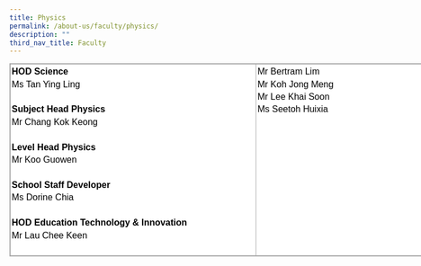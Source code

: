 ```yaml
---
title: Physics
permalink: /about-us/faculty/physics/
description: ""
third_nav_title: Faculty
---
```

<table style="margin: 0px; outline: 0px; padding: 0px; border-collapse: collapse; border: 1px solid rgb(170, 170, 170); color: rgb(0, 0, 0); font-family: Nunito, sans-serif; font-size: 16px; font-style: normal; font-variant-ligatures: normal; font-variant-caps: normal; font-weight: 400; letter-spacing: normal; orphans: 2; text-align: left; text-transform: none; white-space: normal; widows: 2; word-spacing: 0px; -webkit-text-stroke-width: 0px; background-color: rgb(255, 255, 255); text-decoration-thickness: initial; text-decoration-style: initial; text-decoration-color: initial; width: 789.333px;" class="iveo_table ives_tab_simple3" cellpadding="0" cellspacing="0" width="100%" border="0"><tbody style="margin: 0px; outline: 0px; padding: 0px;"><tr style="margin: 0px; outline: 0px; padding: 0px;"><td style="margin: 0px; outline: 0px; padding: 2px; text-align: center; border: 1px solid rgb(170, 170, 170); width: 439px;" valign="top"><div style="margin: 0px; outline: 0px; padding: 0px; line-height: 22.4px; text-align: left;"><div style="margin: 0px; outline: 0px; padding: 0px; line-height: 22.4px;"><strong style="margin: 0px; outline: 0px; padding: 0px;">HOD Science</strong></div><div style="margin: 0px; outline: 0px; padding: 0px; line-height: 22.4px;"><span style="margin: 0px; outline: 0px; padding: 0px; background-color: initial;">Ms Tan Ying Ling</span></div><div style="margin: 0px; outline: 0px; padding: 0px; line-height: 22.4px;"><span style="margin: 0px; outline: 0px; padding: 0px; background-color: initial;"><br style="margin: 0px; outline: 0px; padding: 0px;"></span></div></div><div style="margin: 0px; outline: 0px; padding: 0px; line-height: 22.4px; text-align: left;"><strong style="margin: 0px; outline: 0px; padding: 0px;">Subject Head Physics</strong></div><div style="margin: 0px; outline: 0px; padding: 0px; line-height: 22.4px; text-align: left;">Mr Chang Kok Keong</div><div style="margin: 0px; outline: 0px; padding: 0px; line-height: 22.4px; text-align: left;"><br style="margin: 0px; outline: 0px; padding: 0px;"></div><strong style="margin: 0px; outline: 0px; padding: 0px;"><div style="margin: 0px; outline: 0px; padding: 0px; line-height: 22.4px; text-align: left;"><strong style="margin: 0px; outline: 0px; padding: 0px;">Level Head Physics</strong></div></strong><div style="margin: 0px; outline: 0px; padding: 0px; line-height: 22.4px; text-align: left;">Mr Koo Guowen</div><div style="margin: 0px; outline: 0px; padding: 0px; line-height: 22.4px; text-align: left;"><br style="margin: 0px; outline: 0px; padding: 0px;"></div><strong style="margin: 0px; outline: 0px; padding: 0px;"><div style="margin: 0px; outline: 0px; padding: 0px; line-height: 22.4px; text-align: left;"><strong style="margin: 0px; outline: 0px; padding: 0px;">School Staff Developer</strong></div></strong><div style="margin: 0px; outline: 0px; padding: 0px; line-height: 22.4px; text-align: left;">Ms Dorine Chia</div><div style="margin: 0px; outline: 0px; padding: 0px; line-height: 22.4px; text-align: left;"><br style="margin: 0px; outline: 0px; padding: 0px;"></div><strong style="margin: 0px; outline: 0px; padding: 0px;"><div style="margin: 0px; outline: 0px; padding: 0px; line-height: 22.4px; text-align: left;"><strong style="margin: 0px; outline: 0px; padding: 0px;">HOD Education Technology&nbsp;</strong><strong style="margin: 0px; outline: 0px; padding: 0px;">&amp; Innovation</strong></div></strong><div style="margin: 0px; outline: 0px; padding: 0px; line-height: 22.4px; text-align: left;">Mr Lau Chee Keen</div><div style="margin: 0px; outline: 0px; padding: 0px; line-height: 22.4px; text-align: left;"><br style="margin: 0px; outline: 0px; padding: 0px;"></div><strong style="margin: 0px; outline: 0px; padding: 0px;"></strong></td><td style="margin: 0px; outline: 0px; padding: 2px; text-align: center; border: 1px solid rgb(170, 170, 170); width: 350px;" valign="top"><div style="margin: 0px; outline: 0px; padding: 0px; line-height: 22.4px; text-align: left;">Mr Bertram Lim</div><div style="margin: 0px; outline: 0px; padding: 0px; line-height: 22.4px; text-align: left;">Mr Koh Jong Meng</div><div style="margin: 0px; outline: 0px; padding: 0px; line-height: 22.4px; text-align: left;">Mr Lee Khai Soon</div><div style="margin: 0px; outline: 0px; padding: 0px; line-height: 22.4px; text-align: left;">Ms Seetoh Huixia</div><div style="margin: 0px; outline: 0px; padding: 0px; line-height: 22.4px; text-align: left;"></div></td></tr></tbody></table>